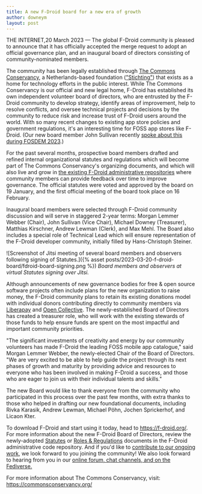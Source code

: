 ```yaml
---
title: A new F-Droid board for a new era of growth
author: downeym
layout: post
---
```


THE INTERNET,20 March 2023 — The global F-Droid community is pleased to announce that it has officially accepted the merge request to adopt an official governance plan, and an inaugural board of directors consisting of community-nominated members.

The community has been legally established through [The Commons Conservancy](https://commonsconservancy.org/), a Netherlands-based foundation (["Stichting"](https://en.wikipedia.org/wiki/Stichting)) that exists as a home for technology efforts in the public interest. While The Commons Conservancy is our official and new legal home, F-Droid has established its own independent volunteer board of directors, who are entrusted by the F-Droid community to develop strategy, identify areas of improvement, help to resolve conflicts, and oversee technical projects and decisions by the community to reduce risk and increase trust of F-Droid users around the world. With so many recent changes to existing app store policies and government regulations, it's an interesting time for FOSS app stores like F-Droid. (Our new board member John Sullivan recently [spoke about this during FOSDEM 2023](https://fosdem.org/2023/schedule/event/app_store_changes/).) 

For the past several months, prospective board members drafted and refined internal organizational statutes and regulations which will become part of The Commons Conservancy's organizing documents, and which will also live and grow in [the existing F-Droid administrative repositories](https://gitlab.com/fdroid/admin) where community members can provide feedback over time to improve governance. The official statutes were voted and approved by the board on 19 January, and the first official meeting of the board took place on 16 February. 

Inaugural board members were selected through F-Droid community discussion and will serve in staggered 2-year terms: Morgan Lemmer Webber (Chair), John Sullivan (Vice Chair), Michael Downey (Treasurer), Matthias Kirschner, Andrew Lewman (Clerk), and Max Mehl. The Board also includes a special role of Technical Lead which will ensure representation of the F-Droid developer community, initially filled by Hans-Christoph Steiner.

![Screenshot of Jitsi meeting of several board members and observers following signing of Statutes.]({% asset posts/2023-03-20-f-droid-board/fdroid-board-signing.png %})
*Board members and observers at virtual Statutes signing over Jitsi.*

Although announcements of new governance bodies for free & open source software projects often include plans for the new organization to raise money, the F-Droid community plans to retain its existing donations model with individual donors contributing directly to community members via [Liberapay](https://liberapay.com/F-Droid-Data/) and [Open Collective](https://opencollective.com/f-droid). The newly-established Board of Directors has created a treasurer role, who will work with the existing stewards of those funds to help ensure funds are spent on the most impactful and important community priorities.

"The significant investments of creativity and energy by our community volunteers has made F-Droid the leading FOSS mobile app catalogue," said Morgan Lemmer Webber, the newly-elected Chair of the Board of Directors. "We are very excited to be able to help guide the project through its next phases of growth and maturity by providing advice and resources to everyone who has been involved in making F-Droid a success, and those who are eager to join us with their individual talents and skills."

The new Board would like to thank everyone from the community who participated in this process over the past few months, with extra thanks to those who helped in drafting our new foundational documents, including Rivka Karasik, Andrew Lewman, Michael Pöhn, Jochen Sprickerhof, and Licaon Kter.

To download F-Droid and start using it today, head to https://f-droid.org/. For more information about the new F-Droid Board of Directors, review the newly-adopted [Statutes](https://gitlab.com/fdroid/admin/-/blob/master/board/alt_proposed_statutes.adoc) or [Roles & Regulations](https://gitlab.com/fdroid/admin/-/blob/master/board/alt_proposed_roles_regulations.adoc) documents in the F-Droid administrative code repository. And if you'd like to [contribute to our ongoing work](https://f-droid.org/en/contribute/), we look forward to you joining the community! We also look forward to hearing from you in our [online forum, chat channels, and on the Fediverse.](https://f-droid.org/en/about/)

For more information about The Commons Conservancy, visit: https://commonsconservancy.org/